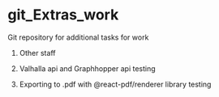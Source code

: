 # git_Extras_work

Git repository for additional tasks for work

1. Other staff

2. Valhalla api and Graphhopper api testing

3. Exporting to .pdf with @react-pdf/renderer library testing
